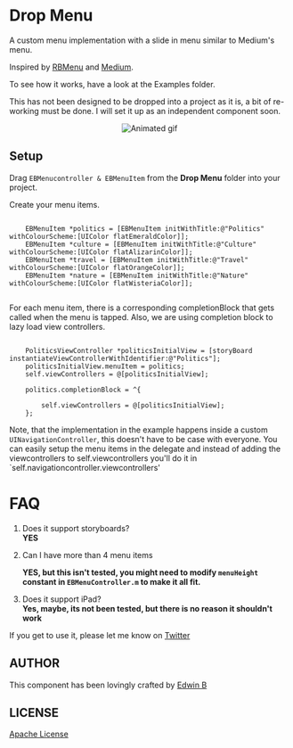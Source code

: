 # Drop Menu

A custom menu implementation with a slide in menu similar to Medium's menu.

Inspired by [RBMenu](https://github.com/RoshanNindrai/RBMenu) and [Medium](https://github.com/pixyzehn/MediumMenu).


To see how it works, have a look at the Examples folder.

This has not been designed to be dropped into a project as it is, a bit of re-working must be done. I will set it up as an independent component soon.

<p align="center">
  <img src="http://i.imgur.com/ese3dUO.gif" alt="Animated gif">
</p>

## Setup

Drag `EBMenucontroller & EBMenuItem` from the **Drop Menu** folder into your project.

Create your menu items.

```

	EBMenuItem *politics = [EBMenuItem initWithTitle:@"Politics" withColourScheme:[UIColor flatEmeraldColor]];
	EBMenuItem *culture = [EBMenuItem initWithTitle:@"Culture" withColourScheme:[UIColor flatAlizarinColor]];
	EBMenuItem *travel = [EBMenuItem initWithTitle:@"Travel" withColourScheme:[UIColor flatOrangeColor]];
	EBMenuItem *nature = [EBMenuItem initWithTitle:@"Nature" withColourScheme:[UIColor flatWisteriaColor]];	
	

```

For each menu item, there is a corresponding completionBlock that gets called when the menu is tapped. Also, we are using completion block to lazy load view controllers.

```

	PoliticsViewController *politicsInitialView = [storyBoard instantiateViewControllerWithIdentifier:@"Politics"];
	politicsInitialView.menuItem = politics;
	self.viewControllers = @[politicsInitialView];

	politics.completionBlock = ^{
		
		self.viewControllers = @[politicsInitialView];
	};
```

Note, that the implementation in the example happens inside a custom `UINavigationController`, this doesn't have to be case with everyone. You can easily setup the menu items in the delegate and instead of adding the viewcontrollers to self.viewcontrollers you'll do it in `self.navigationcontroller.viewcontrollers'

# FAQ
1. Does it support storyboards?   
**YES**

2. Can I have more than 4 menu items   

    **YES, but this isn't tested, you 
    might need to modify `menuHeight` constant in `EBMenuController.m` to make it all fit.**  
3. Does it support iPad?  
**Yes, maybe, its not been tested, but there is no reason it shouldn't work** 


If you get to use it, please let me know on [Twitter](http://www.twitter.com/edwinbosire)

## AUTHOR

This component has been lovingly crafted by [Edwin B](http://www.twitter.com/edwinbosire)

## LICENSE

[Apache License](https://github.com/edwinbosire/DropMenu/blob/master/LICENSE)
